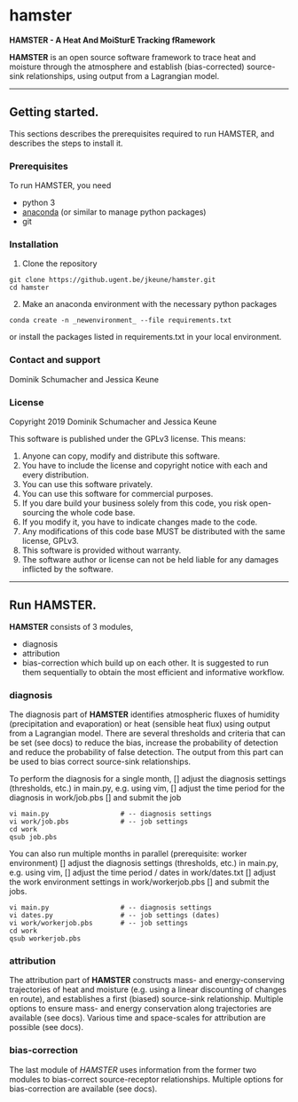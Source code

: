 # hamster

**HAMSTER - A Heat And MoiSturE Tracking fRamework**

**HAMSTER** is an open source software framework to trace heat and moisture through the atmosphere and establish (bias-corrected) source-sink relationships, using output from a Lagrangian model. 

- - - -
## Getting started. 

This sections describes the prerequisites required to run HAMSTER, and describes the steps to install it. 

### Prerequisites
To run HAMSTER, you need 
* python 3
* [anaconda](https://www.anaconda.com/) (or similar to manage python packages)
* git

### Installation
1. Clone the repository
```
git clone https://github.ugent.be/jkeune/hamster.git
cd hamster
```
2. Make an anaconda environment with the necessary python packages
```
conda create -n _newenvironment_ --file requirements.txt
```
or install the packages listed in requirements.txt in your local environment. 

### Contact and support
Dominik Schumacher and Jessica Keune

### License
Copyright 2019 Dominik Schumacher and Jessica Keune

This software is published under the GPLv3 license. This means: 
1. Anyone can copy, modify and distribute this software. 
2. You have to include the license and copyright notice with each and every distribution.
3. You can use this software privately.
4. You can use this software for commercial purposes.
5. If you dare build your business solely from this code, you risk open-sourcing the whole code base.
6. If you modify it, you have to indicate changes made to the code.
7. Any modifications of this code base MUST be distributed with the same license, GPLv3.
8. This software is provided without warranty.
9. The software author or license can not be held liable for any damages inflicted by the software.

- - - - 
## Run HAMSTER.
**HAMSTER** consists of 3 modules, 
* diagnosis
* attribution
* bias-correction
which build up on each other. It is suggested to run them sequentially to obtain the most efficient and informative workflow. 

### diagnosis
The diagnosis part of **HAMSTER** identifies atmospheric fluxes of humidity (precipitation and evaporation) or heat (sensible heat flux) using output from a Lagrangian model. There are several thresholds and criteria that can be set (see docs) to reduce the bias, increase the probability of detection and reduce the probability of false detection. The output from this part can be used to bias correct source-sink relationships. 

To perform the diagnosis for a single month, 
[] adjust the diagnosis settings (thresholds, etc.) in main.py, e.g. using vim, 
[] adjust the time period for the diagnosis in work/job.pbs 
[] and submit the job
```
vi main.py                  # -- diagnosis settings
vi work/job.pbs             # -- job settings
cd work
qsub job.pbs
``` 
You can also run multiple months in parallel (prerequisite: worker environment)
[] adjust the diagnosis settings (thresholds, etc.) in main.py, e.g. using vim, 
[] adjust the time period / dates in work/dates.txt
[] adjust the work environment settings in work/workerjob.pbs
[] and submit the jobs. 
```
vi main.py                  # -- diagnosis settings
vi dates.py                 # -- job settings (dates)
vi work/workerjob.pbs       # -- job settings
cd work 
qsub workerjob.pbs
``` 


### attribution
The attribution part of **HAMSTER** constructs mass- and energy-conserving trajectories of heat and moisture (e.g. using a linear discounting of changes en route), and establishes a first (biased) source-sink relationship. Multiple options to ensure mass- and energy conservation along trajectories are available (see docs). Various time and space-scales for attribution are possible (see docs). 

### bias-correction
The last module of *HAMSTER* uses information from the former two modules to bias-correct source-receptor relationships. Multiple options for bias-correction are available (see docs). 
